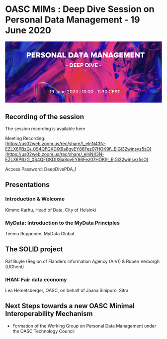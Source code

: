 # OASC MIMs : Deep Dive Session on Personal Data Management - 19 June 2020

![](../.gitbook/assets/86638624%20%281%29.png)

## Recording of the session <a id="DeepDiveSessiononPersonalDataManagement-19June2020-Recordingofthesession"></a>

The session recording is available here

Meeting Recording:  
[https://us02web.zoom.us/rec/share/\_elnN43N-EZLX6PBzG\_0S4QFGKDIX6a8gyEY86Fez07HOK9i\_EIGi32winsvz5sO](https://us02web.zoom.us/rec/share/_elnN43N-EZLX6PBzG_0S4QFGKDIX6a8gyEY86Fez07HOK9i_EIGi32winsvz5sO)

Access Password: DeepDivePDA\_1

## Presentations <a id="DeepDiveSessiononPersonalDataManagement-19June2020-Presentations"></a>

### Introduction & Welcome <a id="DeepDiveSessiononPersonalDataManagement-19June2020-Introduction&amp;Welcome"></a>

Kimmo Karhu, Head of Data, City of Helsinki

### MyData: Introduction to the MyData Principles <a id="DeepDiveSessiononPersonalDataManagement-19June2020-MyData:IntroductiontotheMyDataPrinciples"></a>

Teemu Ropponen, MyData Global

## The SOLID project <a id="DeepDiveSessiononPersonalDataManagement-19June2020-TheSOLIDproject"></a>

Raf Buyle \(Region of Flanders Information Agency \(AIV\)\) & Ruben Verborgh \(UGhent\)

### IHAN: Fair data economy <a id="DeepDiveSessiononPersonalDataManagement-19June2020-IHAN:Fairdataeconomy"></a>

Lea Hemetsberger, OASC, on behalf of Jaana Sinipuro, Sitra

## Next Steps towards a new OASC Minimal Interoperability Mechanism <a id="DeepDiveSessiononPersonalDataManagement-19June2020-NextStepstowardsanewOASCMinimalInteroperabilityMechanism"></a>

* Formation of the Working Group on Personal Data Management under the OASC Technology Council

